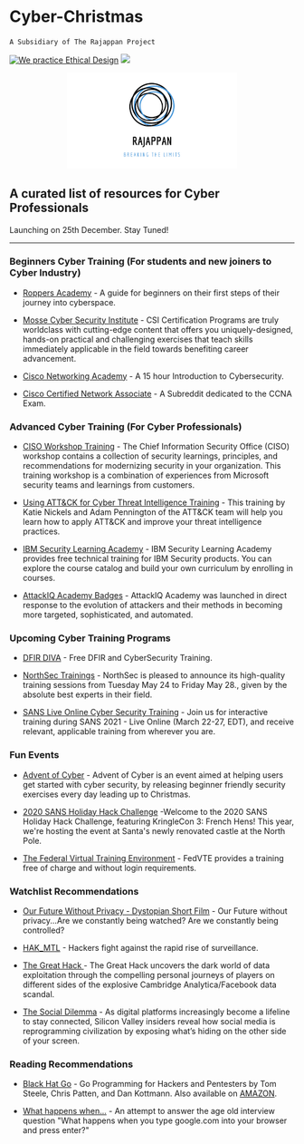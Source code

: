 # Cyber-Christmas
```
A Subsidiary of The Rajappan Project
```
<a href='https://ind.ie/ethical-design'><img style='margin-left: auto; margin-right: auto;' alt='We practice Ethical Design' src='https://img.shields.io/badge/Ethical_Design-_▲_❤_-blue.svg'></a>
![](https://visitor-badge.laobi.icu/badge?page_id=kaiiyer.christmas)

<div style='display: block; width: 300px; margin-left: auto; margin-right: auto;'><img style='margin-left: auto; margin-right: auto; margin-bottom: 0; ' alt='Rajappan: Breaking the limits' src='Logo.png'></div>

## A curated list of resources for Cyber Professionals

Launching on 25th December. Stay Tuned!

----------------------------

### Beginners Cyber Training (For students and new joiners to Cyber Industry)

- [Roppers Academy](https://www.hoppersroppers.org/index.html) - A guide for beginners on their first steps of their journey into cyberspace.

- [Mosse Cyber Security Institute](https://www.mosse-institute.com/certifications/mics-introduction-to-cyber-security.html) - CSI Certification Programs are truly worldclass with cutting-edge content that offers you uniquely-designed, hands-on practical and challenging exercises that teach skills immediately applicable in the field towards benefiting career advancement. 

- [Cisco Networking Academy](https://www.cisco.com/c/m/en_sg/partners/cisco-networking-academy/index.html) - A 15 hour Introduction to Cybersecurity.

- [Cisco Certified Network Associate](https://www.reddit.com/r/ccna/wiki/index) - A Subreddit dedicated to the CCNA Exam.

### Advanced Cyber Training (For Cyber Professionals)

- [CISO Workshop Training](https://docs.microsoft.com/en-us/security/ciso-workshop/ciso-workshop) - The Chief Information Security Office (CISO) workshop contains a collection of security learnings, principles, and recommendations for modernizing security in your organization. This training workshop is a combination of experiences from Microsoft security teams and learnings from customers.

- [Using ATT&CK for Cyber Threat Intelligence Training](https://attack.mitre.org/resources/training/cti/) - This training by Katie Nickels and Adam Pennington of the ATT&CK team will help you learn how to apply ATT&CK and improve your threat intelligence practices. 

- [IBM Security Learning Academy](https://www.securitylearningacademy.com/) - IBM Security Learning Academy provides free technical training for IBM Security products. You can explore the course catalog and build your own curriculum by enrolling in courses.

- [AttackIQ Academy Badges](https://academy.attackiq.com) - AttackIQ Academy was launched in direct response to the evolution of attackers and their methods in becoming more targeted, sophisticated, and automated.

### Upcoming Cyber Training Programs

- [DFIR DIVA](https://freetraining.dfirdiva.com/) - Free DFIR and CyberSecurity Training.

- [NorthSec Trainings](https://www.nsec.io/training-sessions/) - NorthSec is pleased to announce its high-quality training sessions from Tuesday May 24 to Friday May 28., given by the absolute best experts in their field.

- [SANS Live Online Cyber Security Training](https://www.sans.org/event/sans-2021-live-online) - Join us for interactive training during SANS 2021 - Live Online (March 22-27, EDT), and receive relevant, applicable training from wherever you are.

### Fun Events

- [Advent of Cyber](https://www.tryhackme.com/christmas) - Advent of Cyber is an event aimed at helping users get started with cyber security, by releasing beginner friendly security exercises every day leading up to Christmas.

- [2020 SANS Holiday Hack Challenge](https://holidayhackchallenge.com/2020/) -Welcome to the 2020 SANS Holiday Hack Challenge, featuring KringleCon 3: French Hens! This year, we're hosting the event at Santa's newly renovated castle at the North Pole.

- [The Federal Virtual Training Environment](https://fedvte.usalearning.gov/public_fedvte.php) - FedVTE provides a training free of charge and without login requirements. 

### Watchlist Recommendations

- [Our Future Without Privacy - Dystopian Short Film](https://www.youtube.com/watch?v=8h4rR3dM_7Q) - Our Future without privacy...Are we constantly being watched? Are we constantly being controlled?

- [HAK_MTL](https://youtu.be/ddASIhBp9so) - Hackers fight against the rapid rise of surveillance.

- [The Great Hack ](https://youtu.be/iX8GxLP1FHo) - The Great Hack uncovers the dark world of data exploitation through the compelling personal journeys of players on different sides of the explosive Cambridge Analytica/Facebook data scandal.

- [The Social Dilemma](https://youtu.be/uaaC57tcci0) - As digital platforms increasingly become a lifeline to stay connected, Silicon Valley insiders reveal how social media is reprogramming civilization by exposing what’s hiding on the other side of your screen.

### Reading Recommendations

- [Black Hat Go](https://nostarch.com/blackhatgo) - Go Programming for Hackers and Pentesters by Tom Steele, Chris Patten, and Dan Kottmann.
Also available on [AMAZON](https://www.amazon.in/Black-Hat-Go-Programming-Pentesters-ebook/dp/B073NPY29N).

- [What happens when...](https://github.com/alex/what-happens-when#the-g-key-is-pressed) - An attempt to answer the age old interview question "What happens when you type google.com into your browser and press enter?" 